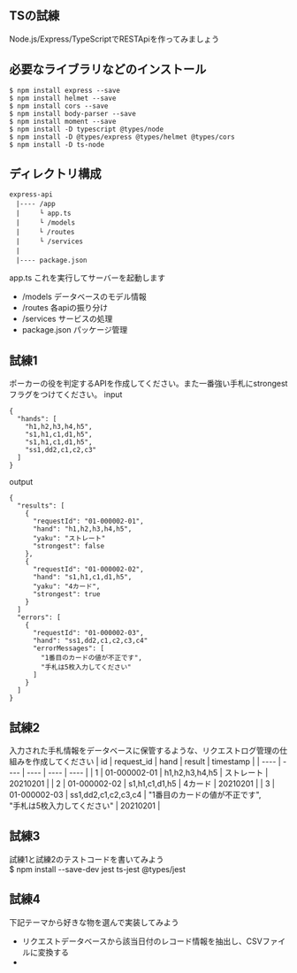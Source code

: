 ## TSの試練
Node.js/Express/TypeScriptでRESTApiを作ってみましょう

## 必要なライブラリなどのインストール
```
$ npm install express --save
$ npm install helmet --save
$ npm install cors --save
$ npm install body-parser --save
$ npm install moment --save
$ npm install -D typescript @types/node 
$ npm install -D @types/express @types/helmet @types/cors
$ npm install -D ts-node
```

## ディレクトリ構成
```
express-api
　|---- /app
　|　　　└ app.ts
　|　　　└ /models
　|ㅤ　　└ /routes
　|　　　└ /services
　|　　　
　|---- package.json
```
app.ts これを実行してサーバーを起動します  
- /models データベースのモデル情報  
- /routes 各apiの振り分け  
- /services サービスの処理
- package.json パッケージ管理


## 試練1
ポーカーの役を判定するAPIを作成してください。また一番強い手札にstrongestフラグをつけてください。 
input
```
{
  "hands": [
    "h1,h2,h3,h4,h5",
    "s1,h1,c1,d1,h5",
    "s1,h1,c1,d1,h5",
    "ss1,dd2,c1,c2,c3"
  ]
}

```
output
```
{
  "results": [
    {
      "requestId": "01-000002-01",
      "hand": "h1,h2,h3,h4,h5",
      "yaku": "ストレート"
      "strongest": false
    },
    {
      "requestId": "01-000002-02",
      "hand": "s1,h1,c1,d1,h5",
      "yaku": "4カード",
      "strongest": true
    }
  ]
  "errors": [
    {
      "requestId": "01-000002-03",
      "hand": "ss1,dd2,c1,c2,c3,c4"
      "errorMessages": [
        "1番目のカードの値が不正です",
        "手札は5枚入力してください"
      ] 
    }
  ]
}
```

## 試練2
入力された手札情報をデータベースに保管するような、リクエストログ管理の仕組みを作成してください
|  id  |  request_id  | hand | result | timestamp |
| ---- | ---- | ---- | ---- | ---- |
|  1  | 01-000002-01 | h1,h2,h3,h4,h5 | ストレート | 20210201 |
|  2  | 01-000002-02 | s1,h1,c1,d1,h5 | 4カード | 20210201 |
|  3  | 01-000002-03 | ss1,dd2,c1,c2,c3,c4 | "1番目のカードの値が不正です",<br>"手札は5枚入力してください" | 20210201 |

## 試練3
試練1と試練2のテストコードを書いてみよう  
$ npm install --save-dev jest ts-jest @types/jest


## 試練4
下記テーマから好きな物を選んで実装してみよう  

- リクエストデータベースから該当日付のレコード情報を抽出し、CSVファイルに変換する
- 
